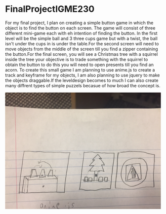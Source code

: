 # FinalProjectIGME230

For my final project, I plan on creating a simple button game in which the object is to find the button on each screen. The game will consist of three different mini-game each with eh intention of finding the button. In the first level will be the simple ball and 3 three cups game but with a twist, the ball isn't under the cups in is under the table.For the second screen will need to move objects from the middle of the screen till you find a zipper containing the button.For the final screen, you will see a Christmas tree with a squirrel inside the tree your objective is to trade something with the squirrel to obtain the button to do this you will need to open presents till you find an acorn. To create this small game I am planning to use anime.js to create a track and keyframe for my objects, I am also planning to use jquery to make the objects draggable.If the leveldesign becomes to much I can also create many diffrent types of simple puzzels becasue of how broad the concept is. 

![level designs](https://github.com/zah8756/FinalProjectIGME230/blob/master/Level_sketches.jpg)
